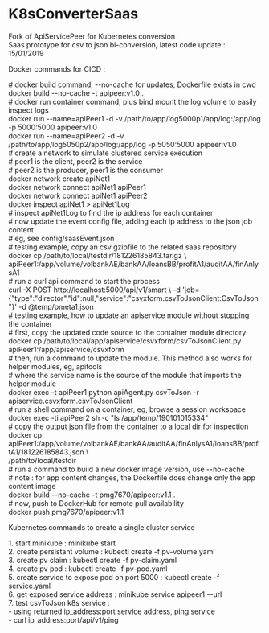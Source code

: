 # K8sConverterSaas
Fork of ApiServicePeer for Kubernetes conversion
<br>
Saas prototype for csv to json bi-conversion, latest code update : 15/01/2019 
<p>
Docker commands for CICD :
<p>
# docker build command, --no-cache for updates, Dockerfile exists in cwd
<br>
docker build --no-cache -t apipeer:v1.0 .
<br>
# docker run container command, plus bind mount the log volume to easily inspect logs
<br>
docker run --name=apiPeer1 -d -v /path/to/app/log5000p1/app/log:/app/log -p 5000:5000 apipeer:v1.0
<br>
docker run --name=apiPeer2 -d -v /path/to/app/log5050p2/app/log:/app/log -p 5050:5000 apipeer:v1.0
<br>
# create a network to simulate clustered service execution
<br>
# peer1 is the client, peer2 is the service
<br>
# peer2 is the producer, peer1 is the consumer
<br>
docker network create apiNet1
<br>
docker network connect apiNet1 apiPeer1
<br>
docker network connect apiNet1 apiPeer2
<br>
docker inspect apiNet1 > apiNet1Log
<br>
# inspect apiNet1Log to find the ip address for each container
<br>
# now update the event config file, adding each ip address to the json job content
<br>
# eg, see config/saasEvent.json
<br>
# testing example, copy an csv gzipfile to the related saas repository
<br> 
docker cp /path/to/local/testdir/181226185843.tar.gz \
      apiPeer1:/app/volume/volbankAE/bankAA/loansBB/profitA1/auditAA/finAnlysA1
<br>
# run a curl api command to start the process
<br>
curl -X POST http://localhost:5000/api/v1/smart \ 
      -d 'job={"type":"director","id":null,"service":"csvxform.csvToJsonClient:CsvToJson"}' -d @temp/pmeta1.json
<br>
# testing example, how to update an apiservice module without stopping the container
<br>
# first, copy the updated code source to the container module directory
<br>  
docker cp /path/to/local/app/apiservice/csvxform/csvToJsonClient.py apiPeer1:/app/apiservice/csvxform
<br>
# then, run a command to update the module. This method also works for helper modules, eg, apitools
<br>
# where the service name is the source of the module that imports the helper module
<br>  
docker exec -t apiPeer1 python apiAgent.py csvToJson -r apiservice.csvxform.csvToJsonClient
<br>
# run a shell command on a container, eg, browse a session workspace
<br>
docker exec -ti apiPeer2 sh -c "ls /app/temp/190101015334"
<br>
# copy the output json file from the container to a local dir for inspection
<br>
docker cp apiPeer1:/app/volume/volbankAE/bankAA/auditAA/finAnlysA1/loansBB/profitA1/181226185843.json \ 
<br>
    /path/to/local/testdir
<br>
# run a command to build a new docker image version, use --no-cache
<br>
# note : for app content changes, the Dockerfile does change only the app content image
<br>
docker build --no-cache -t pmg7670/apipeer:v1.1 .
<br>
# now, push to DockerHub for remote pull availability
<br>
docker push pmg7670/apipeer:v1.1
<p>
Kubernetes commands to create a single cluster service
<p>
1. start minikube : minikube start
<br>
2. create persistant volume : kubectl create -f pv-volume.yaml
<br>
3. create pv claim : kubectl create -f pv-claim.yaml
<br>
4. create pv pod : kubectl create -f pv-pod.yaml
<br>
5. create service to expose pod on port 5000 : kubectl create -f service.yaml
<br>
6. get exposed service address : minikube service apipeer1 --url
<br>
7. test csvToJson k8s service : 
<br>
  - using returned ip_address:port service address, ping service
<br>
  - curl ip_address:port/api/v1/ping
    
